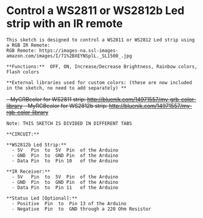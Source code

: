 # Control a WS2811 or WS2812b Led strip with an IR remote

    This sketch is designed to control a WS2811 or WS2812 Led strip using a RGB IR Remote:
    RGB Remote: https://images-na.ssl-images-amazon.com/images/I/71%2BXEYNSplL._SL1500_.jpg

    **Functions:**  OFF, ON, Increase/Decrease Brightness, Rainbow colors, Flash colors

    **External libraries used for custom colors: (these are now included in the sketch, no need to add separately) **
<s>      - MyGRBcolor for WS2811 strip:  http://bluenik.com/14971557/my-grb-color-library </s>
<s>      - MyRGBcolor for WS2812b strip: http://bluenik.com/14971557/my-rgb-color-library </s>

    Note: THIS SKETCH IS DIVIDED IN DIFFERENT TABS

    **CIRCUIT:**

    **WS2812b Led Strip:**
      - 5V   Pin  to  5V  Pin  of the Arduino
      - GND  Pin  to  GND Pin  of the Arduino
      - Data Pin  to  Pin 10   of the Arduino

    **IR Receiver:**
      - 5V   Pin  to  5V  Pin  of the Arduino
      - GND  Pin  to  GND Pin  of the Arduino
      - Data Pin  to  Pin 11   of the Arduino

    **Status Led [Optional]:**
      - Positive  Pin  to  Pin 13 of the Arduino
      - Negative  Pin  to  GND through a 220 Ohm Resistor
